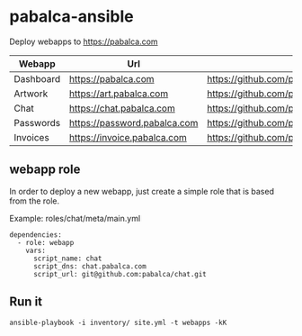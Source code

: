 # pabalca-ansible

Deploy webapps to https://pabalca.com

| Webapp    | Url                           | Github                                      |
|-----------|-------------------------------|---------------------------------------------|
| Dashboard | https://pabalca.com           | https://github.com/pabalca/dashboard        |
| Artwork   | https://art.pabalca.com       | https://github.com/pabalca/artwork          |
| Chat      | https://chat.pabalca.com      | https://github.com/pabalca/chat             |
| Passwords | https://password.pabalca.com  | https://github.com/pabalca/password_manager |
| Invoices  | https://invoice.pabalca.com   | https://github.com/pabalca/invoices         |

## webapp role
In order to deploy a new webapp, just create a simple role that is based from the <webapp> role.

Example: roles/chat/meta/main.yml
```
dependencies:
  - role: webapp
    vars:
      script_name: chat
      script_dns: chat.pabalca.com
      script_url: git@github.com:pabalca/chat.git
```

## Run it
```
ansible-playbook -i inventory/ site.yml -t webapps -kK
```

